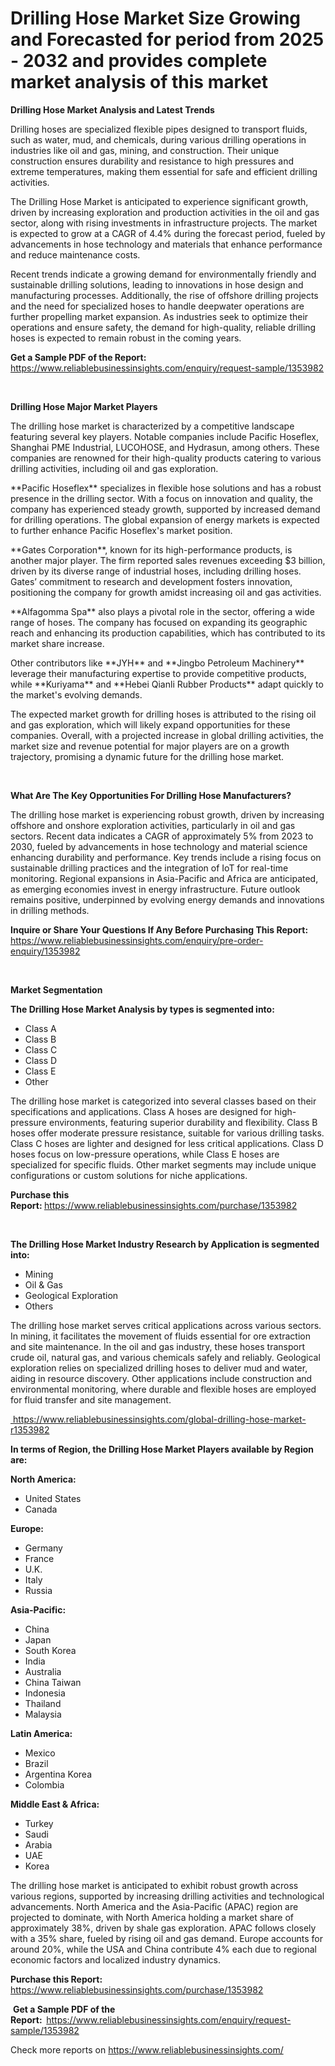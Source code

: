 <p><h1>Drilling Hose Market Size Growing and Forecasted for period from 2025 - 2032 and provides complete market analysis of this market</h1></p><p><strong>Drilling Hose Market Analysis and Latest Trends</strong></p>
<p><p>Drilling hoses are specialized flexible pipes designed to transport fluids, such as water, mud, and chemicals, during various drilling operations in industries like oil and gas, mining, and construction. Their unique construction ensures durability and resistance to high pressures and extreme temperatures, making them essential for safe and efficient drilling activities.</p><p>The Drilling Hose Market is anticipated to experience significant growth, driven by increasing exploration and production activities in the oil and gas sector, along with rising investments in infrastructure projects. The market is expected to grow at a CAGR of 4.4% during the forecast period, fueled by advancements in hose technology and materials that enhance performance and reduce maintenance costs.</p><p>Recent trends indicate a growing demand for environmentally friendly and sustainable drilling solutions, leading to innovations in hose design and manufacturing processes. Additionally, the rise of offshore drilling projects and the need for specialized hoses to handle deepwater operations are further propelling market expansion. As industries seek to optimize their operations and ensure safety, the demand for high-quality, reliable drilling hoses is expected to remain robust in the coming years.</p></p>
<p><strong>Get a Sample PDF of the Report:&nbsp;</strong> <a href="https://www.reliablebusinessinsights.com/enquiry/request-sample/1353982?utm_campaign=97&utm_medium=2&utm_source=Github&utm_content=ia&utm_term=31012025&utm_id=drilling-hose">https://www.reliablebusinessinsights.com/enquiry/request-sample/1353982</a></p>
<p>&nbsp;</p>
<p><strong>Drilling Hose Major Market Players</strong></p>
<p><p>The drilling hose market is characterized by a competitive landscape featuring several key players. Notable companies include Pacific Hoseflex, Shanghai PME Industrial, LUCOHOSE, and Hydrasun, among others. These companies are renowned for their high-quality products catering to various drilling activities, including oil and gas exploration.</p><p>**Pacific Hoseflex** specializes in flexible hose solutions and has a robust presence in the drilling sector. With a focus on innovation and quality, the company has experienced steady growth, supported by increased demand for drilling operations. The global expansion of energy markets is expected to further enhance Pacific Hoseflex's market position.</p><p>**Gates Corporation**, known for its high-performance products, is another major player. The firm reported sales revenues exceeding $3 billion, driven by its diverse range of industrial hoses, including drilling hoses. Gates’ commitment to research and development fosters innovation, positioning the company for growth amidst increasing oil and gas activities.</p><p>**Alfagomma Spa** also plays a pivotal role in the sector, offering a wide range of hoses. The company has focused on expanding its geographic reach and enhancing its production capabilities, which has contributed to its market share increase.</p><p>Other contributors like **JYH** and **Jingbo Petroleum Machinery** leverage their manufacturing expertise to provide competitive products, while **Kuriyama** and **Hebei Qianli Rubber Products** adapt quickly to the market's evolving demands.</p><p>The expected market growth for drilling hoses is attributed to the rising oil and gas exploration, which will likely expand opportunities for these companies. Overall, with a projected increase in global drilling activities, the market size and revenue potential for major players are on a growth trajectory, promising a dynamic future for the drilling hose market.</p></p>
<p>&nbsp;</p>
<p><strong>What Are The Key Opportunities For Drilling Hose Manufacturers?</strong></p>
<p><p>The drilling hose market is experiencing robust growth, driven by increasing offshore and onshore exploration activities, particularly in oil and gas sectors. Recent data indicates a CAGR of approximately 5% from 2023 to 2030, fueled by advancements in hose technology and material science enhancing durability and performance. Key trends include a rising focus on sustainable drilling practices and the integration of IoT for real-time monitoring. Regional expansions in Asia-Pacific and Africa are anticipated, as emerging economies invest in energy infrastructure. Future outlook remains positive, underpinned by evolving energy demands and innovations in drilling methods.</p></p>
<p><strong>Inquire or Share Your Questions If Any Before Purchasing This Report:</strong> <a href="https://www.reliablebusinessinsights.com/enquiry/pre-order-enquiry/1353982?utm_campaign=97&utm_medium=2&utm_source=Github&utm_content=ia&utm_term=31012025&utm_id=drilling-hose">https://www.reliablebusinessinsights.com/enquiry/pre-order-enquiry/1353982</a></p>
<p>&nbsp;</p>
<p><strong>Market Segmentation</strong></p>
<p><strong>The Drilling Hose Market Analysis by types is segmented into:</strong></p>
<p><ul><li>Class A</li><li>Class B</li><li>Class C</li><li>Class D</li><li>Class E</li><li>Other</li></ul></p>
<p><p>The drilling hose market is categorized into several classes based on their specifications and applications. Class A hoses are designed for high-pressure environments, featuring superior durability and flexibility. Class B hoses offer moderate pressure resistance, suitable for various drilling tasks. Class C hoses are lighter and designed for less critical applications. Class D hoses focus on low-pressure operations, while Class E hoses are specialized for specific fluids. Other market segments may include unique configurations or custom solutions for niche applications.</p></p>
<p><strong>Purchase this Report:&nbsp;</strong><a href="https://www.reliablebusinessinsights.com/purchase/1353982?utm_campaign=97&utm_medium=2&utm_source=Github&utm_content=ia&utm_term=31012025&utm_id=drilling-hose">https://www.reliablebusinessinsights.com/purchase/1353982</a></p>
<p>&nbsp;</p>
<p><strong>The Drilling Hose Market Industry Research by Application is segmented into:</strong></p>
<p><ul><li>Mining</li><li>Oil & Gas</li><li>Geological Exploration</li><li>Others</li></ul></p>
<p><p>The drilling hose market serves critical applications across various sectors. In mining, it facilitates the movement of fluids essential for ore extraction and site maintenance. In the oil and gas industry, these hoses transport crude oil, natural gas, and various chemicals safely and reliably. Geological exploration relies on specialized drilling hoses to deliver mud and water, aiding in resource discovery. Other applications include construction and environmental monitoring, where durable and flexible hoses are employed for fluid transfer and site management.</p></p>
<p><a href="https://www.reliablebusinessinsights.com/global-drilling-hose-market-r1353982?utm_campaign=97&utm_medium=2&utm_source=Github&utm_content=ia&utm_term=31012025&utm_id=drilling-hose">&nbsp;https://www.reliablebusinessinsights.com/global-drilling-hose-market-r1353982</a></p>
<p><strong>In terms of Region, the Drilling Hose Market Players available by Region are:</strong></p>
<p>
    <p> <strong> North America: </strong>
        <ul>
            <li>United States</li>
            <li>Canada</li>
        </ul>
        </p> 
    <p> <strong> Europe: </strong>
        <ul>
            <li>Germany</li>
            <li>France</li>
            <li>U.K.</li>
            <li>Italy</li>
            <li>Russia</li>
        </ul>
        </p> 
    <p> <strong> Asia-Pacific: </strong>
        <ul>
            <li>China</li>
            <li>Japan</li>
            <li>South Korea</li>
            <li>India</li>
            <li>Australia</li>
            <li>China Taiwan</li>
            <li>Indonesia</li>
            <li>Thailand</li>
            <li>Malaysia</li>
        </ul>
        </p> 
    <p> <strong> Latin America: </strong>
        <ul>
            <li>Mexico</li>
            <li>Brazil</li>
            <li>Argentina Korea</li>
            <li>Colombia</li>
        </ul>
        </p> 
    <p> <strong> Middle East & Africa: </strong>
        <ul>
            <li>Turkey</li>
            <li>Saudi</li>
            <li>Arabia</li>
            <li>UAE</li>
            <li>Korea</li>
        </ul>
    </p>
    </p>
<p><p>The drilling hose market is anticipated to exhibit robust growth across various regions, supported by increasing drilling activities and technological advancements. North America and the Asia-Pacific (APAC) region are projected to dominate, with North America holding a market share of approximately 38%, driven by shale gas exploration. APAC follows closely with a 35% share, fueled by rising oil and gas demand. Europe accounts for around 20%, while the USA and China contribute 4% each due to regional economic factors and localized industry dynamics.</p></p>
<p><strong>Purchase this Report: </strong><a href="https://www.reliablebusinessinsights.com/purchase/1353982?utm_campaign=97&utm_medium=2&utm_source=Github&utm_content=ia&utm_term=31012025&utm_id=drilling-hose">https://www.reliablebusinessinsights.com/purchase/1353982</a></p>
<p>&nbsp;<strong>Get a Sample PDF of the Report:&nbsp;&nbsp;</strong><a href="https://www.reliablebusinessinsights.com/enquiry/request-sample/1353982?utm_campaign=97&utm_medium=2&utm_source=Github&utm_content=ia&utm_term=31012025&utm_id=drilling-hose">https://www.reliablebusinessinsights.com/enquiry/request-sample/1353982</a></p>
<p><strong></strong></p>
<p>Check more reports on <a href="https://www.reliablebusinessinsights.com/?utm_campaign=97&utm_medium=2&utm_source=Github&utm_content=ia&utm_term=31012025&utm_id=drilling-hose">https://www.reliablebusinessinsights.com/</a></p>